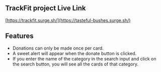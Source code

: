## TrackFit project Live Link

[https://trackfit.surge.sh/](https://tasteful-bushes.surge.sh/)

## Features

- Donations can only be made once per card.
- A sweet alert will appear when the donate button is clicked.
- If you enter the name of the category in the search input and click on the search button, you will see all the cards of that category.

